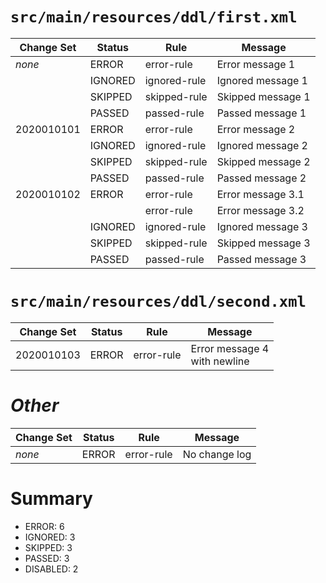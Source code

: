 # `src/main/resources/ddl/first.xml`
| Change Set | Status  | Rule         | Message           |
|------------|---------|--------------|-------------------|
| *none*     | ERROR   | error-rule   | Error message 1   |
|            | IGNORED | ignored-rule | Ignored message 1 |
|            | SKIPPED | skipped-rule | Skipped message 1 |
|            | PASSED  | passed-rule  | Passed message 1  |
| 2020010101 | ERROR   | error-rule   | Error message 2   |
|            | IGNORED | ignored-rule | Ignored message 2 |
|            | SKIPPED | skipped-rule | Skipped message 2 |
|            | PASSED  | passed-rule  | Passed message 2  |
| 2020010102 | ERROR   | error-rule   | Error message 3.1 |
|            |         | error-rule   | Error message 3.2 |
|            | IGNORED | ignored-rule | Ignored message 3 |
|            | SKIPPED | skipped-rule | Skipped message 3 |
|            | PASSED  | passed-rule  | Passed message 3  |

# `src/main/resources/ddl/second.xml`
| Change Set | Status | Rule       | Message         |
|------------|--------|------------|-----------------|
| 2020010103 | ERROR  | error-rule | Error message 4<br>with newline |

# *Other*
| Change Set | Status | Rule       | Message       |
|------------|--------|------------|---------------|
| *none*     | ERROR  | error-rule | No change log |

# Summary
* ERROR: 6
* IGNORED: 3
* SKIPPED: 3
* PASSED: 3
* DISABLED: 2
